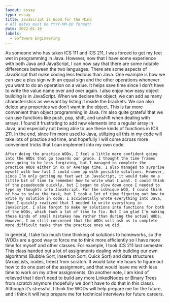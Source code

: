 ```yaml
---
layout: essay
type: essay
title: JavaScript is Good for the Mind
# All dates must be YYYY-MM-DD format!
date: 2022-01-18
labels:
  - Software Engineering
---
```


  As someone who has taken ICS 111 and ICS 211, I was forced to get my feet wet in programming in Java. However, now that I have some experience with both Java and JavaScript, I can now say that there are some notable differences between the two languages. There are some aspects of JavaScript that make coding less tedious than Java. One example is how we can use a plus sign with an equal sign and the other operations whenever you want to do an operation on a value. It helps save time since I don’t have to write the value name over and over again. I also enjoy how easy object building is in JavaScript. When we declare the object, we can add as many characteristics as we want by listing it inside the brackets. We can also delete any properties we don’t want in the object. This is far more convenient than object programming in Java. I’m also quite grateful that we can use functions like push, pop, shift, and unshift when dealing with arrays. I found it frustrating to add new elements into a regular array in Java, and especially not being able to use these kinds of functions in ICS 211. In the end, since I’m more used to Java, utilizing all this in my code will take lots of practice and time, and hopefully I will come across more convenient tricks that I can implement into my own code.

	After doing the practice WODs, I feel a little more confident going into the WODs that go towards our grade. I thought the time frames were going to be less forgiving, but I managed to complete the practice WODs either in Rx or Average time. I also managed to surprise myself with how fast I could come up with possible solutions. However, since I’m only getting my feet wet in JavaScript, it would take me a little bit of time to remember how to write what I want. I could think of the pseudocode quickly, but I began to slow down once I needed to type my thoughts into JavaScript. For the isUnique WOD, I could think of how to solve the task, but I took a lot of time figuring out how to write my solution in code. I accidentally wrote everything into Java, then I quickly realized that I needed to write everything in JavaScript. I also forgot to make my solutions into functions for both of the WODs, which took a lot of time to fix. But I am glad I’m making these kinds of small mistakes now rather than during the actual WODs. However, I am still concerned that the WODs will ask us to complete more difficult tasks than the practice ones we did. 

In general, I take too much time thinking of solutions to homeworks, so the WODs are a good way to force me to think more efficiently so I have more time for myself and other classes. For example, I took ICS 211 last semester. This class handed out a lot of assignments dealing with building our own algorithms (Bubble Sort, Insertion Sort, Quick Sort)  and data structures (ArrayLists, nodes, trees) from scratch. It would take me hours to figure out how to do one part of the assignment, and that would leave me with less time to work on my other assignments. On another note, I am kind of relieved that I don’t need to build any more LinkedNodes or Binary Trees from scratch anymore (hopefully we don’t have to do that in this class). Although it’s stressful, I think the WODs will help prepare me for the future, and I think it will help prepare me for technical interviews for future careers.



